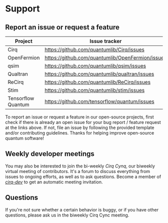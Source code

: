 # Support

## Report an issue or request a feature

Project            | Issue tracker
------------------ | ------------------------------------------------
Cirq               | https://github.com/quantumlib/Cirq/issues
OpenFermion        | https://github.com/quantumlib/OpenFermion/issues
qsim               | https://github.com/quantumlib/qsim/issues
Qualtran           | https://github.com/quantumlib/qualtran/issues
ReCirq             | https://github.com/quantumlib/ReCirq/issues
Stim               | https://github.com/quantumlib/stim/issues
Tensorflow Quantum | https://github.com/tensorflow/quantum/issues

To report an issue or request a feature in our open-source projects, first check
if there is already an open issue for your bug report / feature request at the
links above. If not, file an issue by following the provided template and/or
contributing guidelines. Thanks for helping improve open-source quantum
software!

## Weekly developer meetings

You may also be interested to join the bi-weekly *Cirq Cynq*, our biweekly
virtual meeting of contributors. It's a forum to discuss everything from issues
to ongoing efforts, as well as to ask questions. Become a member of
[*cirq-dev*](https://groups.google.com/forum/#!forum/cirq-dev) to get an
automatic meeting invitation.

## Questions

If you're not sure whether a certain behavior is buggy, or if you have other
questions, please ask us in the biweekly Cirq Cync meeting.
